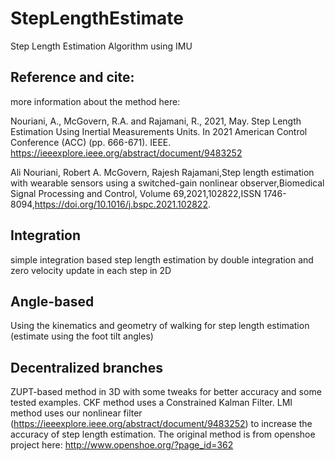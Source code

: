 # StepLengthEstimate
Step Length Estimation Algorithm using IMU

## Reference and cite:
more information about the method here: 

Nouriani, A., McGovern, R.A. and Rajamani, R., 2021, May. Step Length Estimation Using Inertial Measurements Units. In 2021 American Control Conference (ACC) (pp. 666-671). IEEE. https://ieeexplore.ieee.org/abstract/document/9483252

Ali Nouriani, Robert A. McGovern, Rajesh Rajamani,Step length estimation with wearable sensors using a switched-gain nonlinear observer,Biomedical Signal Processing and Control,
Volume 69,2021,102822,ISSN 1746-8094,https://doi.org/10.1016/j.bspc.2021.102822.


## Integration
simple integration based step length estimation by double integration and zero velocity update in each step in 2D

## Angle-based
Using the kinematics and geometry of walking for step length estimation (estimate using the foot tilt angles)

## Decentralized branches
ZUPT-based method in 3D with some tweaks for better accuracy and some tested examples. CKF method uses a Constrained Kalman Filter. LMI method uses our nonlinear filter (https://ieeexplore.ieee.org/abstract/document/9483252) to increase the accuracy of step length estimation.
The original method is from openshoe project here: http://www.openshoe.org/?page_id=362
